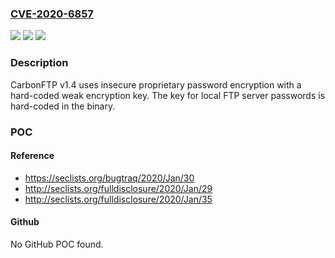 ### [CVE-2020-6857](https://cve.mitre.org/cgi-bin/cvename.cgi?name=CVE-2020-6857)
![](https://img.shields.io/static/v1?label=Product&message=n%2Fa&color=blue)
![](https://img.shields.io/static/v1?label=Version&message=n%2Fa&color=blue)
![](https://img.shields.io/static/v1?label=Vulnerability&message=n%2Fa&color=brighgreen)

### Description

CarbonFTP v1.4 uses insecure proprietary password encryption with a hard-coded weak encryption key. The key for local FTP server passwords is hard-coded in the binary.

### POC

#### Reference
- https://seclists.org/bugtraq/2020/Jan/30
- http://seclists.org/fulldisclosure/2020/Jan/29
- http://seclists.org/fulldisclosure/2020/Jan/35

#### Github
No GitHub POC found.

